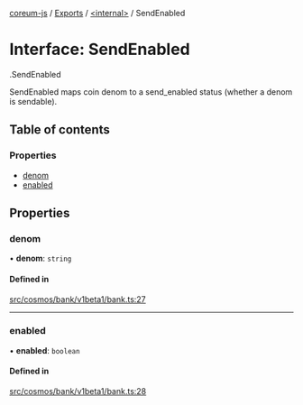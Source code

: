 [coreum-js](../README.md) / [Exports](../modules.md) / [<internal\>](../modules/internal_.md) / SendEnabled

# Interface: SendEnabled

[<internal>](../modules/internal_.md).SendEnabled

SendEnabled maps coin denom to a send_enabled status (whether a denom is
sendable).

## Table of contents

### Properties

- [denom](internal_.SendEnabled.md#denom)
- [enabled](internal_.SendEnabled.md#enabled)

## Properties

### denom

• **denom**: `string`

#### Defined in

[src/cosmos/bank/v1beta1/bank.ts:27](https://github.com/PyramydLabs/coreum-js/blob/37d165f/src/cosmos/bank/v1beta1/bank.ts#L27)

___

### enabled

• **enabled**: `boolean`

#### Defined in

[src/cosmos/bank/v1beta1/bank.ts:28](https://github.com/PyramydLabs/coreum-js/blob/37d165f/src/cosmos/bank/v1beta1/bank.ts#L28)
